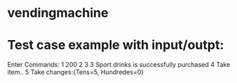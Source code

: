 # vendingmachine
# Test case example with input/outpt:
Enter Commands:
1 200
2 3
3
Sport drinks is successfully purchased
4
Take item..
5
Take changes:{Tens=5, Hundredes=0}
